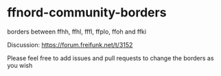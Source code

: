 # ffnord-community-borders
borders between ffhh, ffhl, fffl, ffplo, ffoh and ffki

Discussion: https://forum.freifunk.net/t/3152

Please feel free to add issues and pull requests to change the borders as you wish
